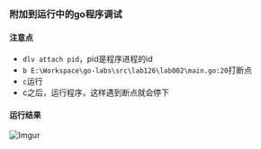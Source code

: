 ### 附加到运行中的go程序调试

#### 注意点
 - `dlv attach pid`，pid是程序进程的id
 - `b E:\Workspace\go-labs\src\lab126\lab002\main.go:20`打断点
 - `c`运行
 - c之后，运行程序，这样遇到断点就会停下

#### 运行结果
![Imgur](https://i.imgur.com/fpm7xrs.png)